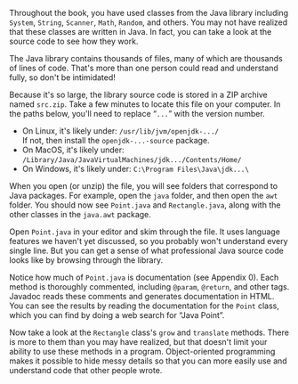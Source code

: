 Throughout the book, you have used classes from the Java library including `System`, `String`, `Scanner`, `Math`, `Random`, and others.
You may not have realized that these classes are written in Java.
In fact, you can take a look at the source code to see how they work.


The Java library contains thousands of files, many of which are thousands of lines of code.
That's more than one person could read and understand fully, so don't be intimidated!

Because it's so large, the library source code is stored in a ZIP archive named `src.zip`.
Take a few minutes to locate this file on your computer.
In the paths below, you'll need to replace “`...`” with the version number.



*  On Linux, it's likely under: `/usr/lib/jvm/openjdk-.../`
<br/> If not, then install the `openjdk-...-source` package.
*  On MacOS, it's likely under: <br/> `/Library/Java/JavaVirtualMachines/jdk.../Contents/Home/`
*  On Windows, it's likely under: `C:\Program Files\Java\jdk...\`


When you open (or unzip) the file, you will see folders that correspond to Java packages.
For example, open the `java` folder, and then open the `awt` folder.
You should now see `Point.java` and `Rectangle.java`, along with the other classes in the `java.awt` package.

Open `Point.java` in your editor and skim through the file.
It uses language features we haven't yet discussed, so you probably won't understand every single line.
But you can get a sense of what professional Java source code looks like by browsing through the library.


Notice how much of `Point.java` is documentation (see Appendix 0).
Each method is thoroughly commented, including `@param`, `@return`, and other tags.
Javadoc reads these comments and generates documentation in HTML.
You can see the results by reading the documentation for the `Point` class, which you can find by doing a web search for “Java Point”.

Now take a look at the `Rectangle` class's `grow` and `translate` methods.
There is more to them than you may have realized, but that doesn't limit your ability to use these methods in a program.
Object-oriented programming makes it possible to hide messy details so that you can more easily use and understand code that other people wrote.
